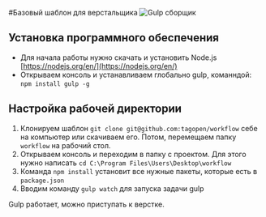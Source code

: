 #Базовый шаблон для верстальщика
![Gulp сборщик](https://github.com/tagopen/workflow/blob/master/app/img/intro.png)

## Установка программного обеспечения
* Для начала работы нужно скачать и установить Node.js [https://nodejs.org/en/](https://nodejs.org/en/)
* Открываем консоль и устанавливаем глобально gulp, команндой: `npm install gulp -g`

## Настройка рабочей директории
1. Клонируем шаблон `git clone git@github.com:tagopen/workflow` себе на компьютер или скачиваем его. Потом, перемещаем папку `workflow` на рабочий стол.
2. Открываем консоль и переходим в папку с проектом. Для этого нужно написать `cd C:\Program Files\Users\Desktop\workflow`
3. Команда `npm install` установит все нужные пакеты, которые есть в `package.json`
4. Вводим команду `gulp watch` для запуска задачи gulp

Gulp работает, можно приступать к верстке.
